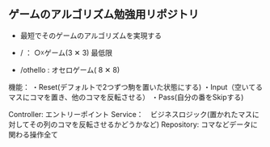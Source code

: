 ## ゲームのアルゴリズム勉強用リポジトリ

* 最短でそのゲームのアルゴリズムを実現する

* / ： ○☓ゲーム(3 ✕ 3)
最低限

* /othello : オセロゲーム( 8 ✕ 8)

機能：
・Reset(デフォルトで2つずつ駒を置いた状態にする)
・Input（空いてるマスにコマを置き、他のコマを反転させる）
・Pass(自分の番をSkipする)

Controller: エントリーポイント
Service：　ビジネスロジック(置かれたマスに対してその列のコマを反転させるかどうかなど)
Repository: コマなどデータに関わる操作全て

